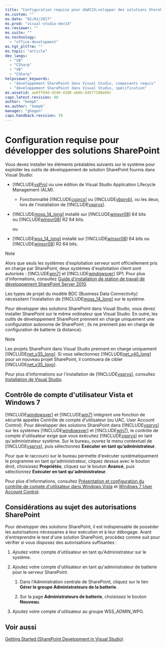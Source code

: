 ```yaml
---
title: "Configuration requise pour d&#233;velopper des solutions SharePoint | Microsoft Docs"
ms.custom: ""
ms.date: "02/02/2017"
ms.prod: "visual-studio-dev14"
ms.reviewer: ""
ms.suite: ""
ms.technology: 
  - "office-development"
ms.tgt_pltfrm: ""
ms.topic: "article"
dev_langs: 
  - "VB"
  - "CSharp"
  - "VB"
  - "CSharp"
helpviewer_keywords: 
  - "développement SharePoint dans Visual Studio, composants requis"
  - "développement SharePoint dans Visual Studio, spécification"
ms.assetid: ae8ff69d-4540-4380-ab0b-845f7108e89c
caps.latest.revision: 40
author: "kempb"
ms.author: "kempb"
manager: "ghogen"
caps.handback.revision: 39
---
```

# Configuration requise pour d&#233;velopper des solutions SharePoint
  Vous devez installer les éléments préalables suivants sur le système pour exploiter les outils de développement de solution SharePoint fournis dans Visual Studio:  
  
-   [!INCLUDE[vsPro](../sharepoint/includes/vspro-md.md)] ou une édition de Visual Studio Application Lifecycle Management \(ALM\).  
  
    -   Fonctionnalité [!INCLUDE[csprcs](../sharepoint/includes/csprcs-md.md)] ou [!INCLUDE[vbprvb](../sharepoint/includes/vbprvb-md.md)], ou les deux, lors de l'installation de [!INCLUDE[vsprvs](../sharepoint/includes/vsprvs-md.md)].  
  
-   [!INCLUDE[moss_14_long](../sharepoint/includes/moss-14-long-md.md)] installé sur [!INCLUDE[winsvr08](../sharepoint/includes/winsvr08-md.md)] 64 bits ou [!INCLUDE[winsvr08](../sharepoint/includes/winsvr08-md.md)] R2 64 bits.  
  
     ou  
  
-   [!INCLUDE[wss_14_long](../sharepoint/includes/wss-14-long-md.md)] installé sur [!INCLUDE[winsvr08](../sharepoint/includes/winsvr08-md.md)] 64 bits ou [!INCLUDE[winsvr08](../sharepoint/includes/winsvr08-md.md)] R2 64 bits.  
  
> [!NOTE]  
>  Alors que seuls les systèmes d'exploitation serveur sont officiellement pris en charge par SharePoint, deux systèmes d'exploitation client sont autorisés : [!INCLUDE[win7](../sharepoint/includes/win7-md.md)] et [!INCLUDE[windowsver](../sharepoint/includes/windowsver-md.md)] SP1.  Pour plus d'informations, consultez [Guide d'installation de station de travail de développement SharePoint Server 2010](http://go.microsoft.com/fwlink/?LinkID=164557).  
  
 Les types de projet du modèle BDC \(Business Data Connectivity\) nécessitent l'installation de [!INCLUDE[moss_14_long](../sharepoint/includes/moss-14-long-md.md)] sur le système.  
  
 Pour développer des solutions SharePoint dans Visual Studio, vous devez installer SharePoint sur le même ordinateur que Visual Studio.  En outre, les outils de développement SharePoint prennent en charge uniquement une configuration autonome de SharePoint ; ils ne prennent pas en charge de configuration de batterie \(à distance\).  
  
> [!NOTE]  
>  Les projets SharePoint dans Visual Studio prennent en charge uniquement [!INCLUDE[net_v35_long](../sharepoint/includes/net-v35-long-md.md)].  Si vous sélectionnez [!INCLUDE[net_v40_long](../sharepoint/includes/net-v40-long-md.md)] pour un nouveau projet SharePoint, il continuera de cibler [!INCLUDE[net_v35_long](../sharepoint/includes/net-v35-long-md.md)].  
  
 Pour plus d'informations sur l'installation de [!INCLUDE[vsprvs](../sharepoint/includes/vsprvs-md.md)], consultez [Installation de Visual Studio](../Topic/Installing%20Visual%20Studio.md).  
  
## Contrôle de compte d'utilisateur Vista et Windows 7  
 [!INCLUDE[windowsver](../sharepoint/includes/windowsver-md.md)] et [!INCLUDE[win7](../sharepoint/includes/win7-md.md)] intègrent une fonction de sécurité appelée Contrôle de compte d'utilisateur \(ou UAC, User Account Control\).  Pour développer des solutions SharePoint dans [!INCLUDE[vsprvs](../sharepoint/includes/vsprvs-md.md)] sur les systèmes [!INCLUDE[windowsver](../sharepoint/includes/windowsver-md.md)] et [!INCLUDE[win7](../sharepoint/includes/win7-md.md)], le contrôle de compte d'utilisateur exige que vous exécutiez [!INCLUDE[vsprvs](../sharepoint/includes/vsprvs-md.md)] en tant qu'administrateur système.  Sur le bureau, ouvrez le menu contextuel de [!INCLUDE[vsprvs](../sharepoint/includes/vsprvs-md.md)], puis sélectionnez **Exécuter en tant qu’administrateur**.  
  
 Pour que le raccourci sur le bureau permette d'exécuter systématiquement le programme en tant qu'administrateur, cliquez dessus avec le bouton droit, choisissez **Propriétés**, cliquez sur le bouton **Avancé**, puis sélectionnez **Exécuter en tant qu'administrateur**.  
  
 Pour plus d'informations, consultez [Présentation et configuration du contrôle de compte d'utilisateur dans Windows Vista](http://go.microsoft.com/fwlink/?LinkID=156476) et [Windows 7 User Account Control](http://go.microsoft.com/fwlink/?LinkId=177523).  
  
## Considérations au sujet des autorisations SharePoint  
 Pour développer des solutions SharePoint, il est indispensable de posséder les autorisations nécessaires à leur exécution et à leur débogage.  Avant d'entreprendre le test d'une solution SharePoint, procédez comme suit pour vérifier si vous disposez des autorisations suffisantes :  
  
1.  Ajoutez votre compte d'utilisateur en tant qu'Administrateur sur le système.  
  
2.  Ajoutez votre compte d'utilisateur en tant qu'administrateur de batterie pour le serveur SharePoint.  
  
    1.  Dans l'Administration centrale de SharePoint, cliquez sur le lien **Gérer le groupe Administrateurs de la batterie**.  
  
    2.  Sur la page **Administrateurs de batterie**, choisissez le bouton **Nouveau**.  
  
3.  Ajoutez votre compte d'utilisateur au groupe WSS\_ADMIN\_WPG.  
  
## Voir aussi  
 [Getting Started &#40;SharePoint Development in Visual Studio&#41;](../sharepoint/getting-started-sharepoint-development-in-visual-studio.md)  
  
  